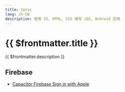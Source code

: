 ```yaml
---
title: Ionic
lang: zh-CN
description: 使用 JS, HTML, CSS 编写 iOS, Android 应用
---
```


# {{ $frontmatter.title }}

{{ $frontmatter.description }}

## Firebase

- [Capacitor Firebase Sign in with Apple](capacitor-firebase-sign-in-with-apple)